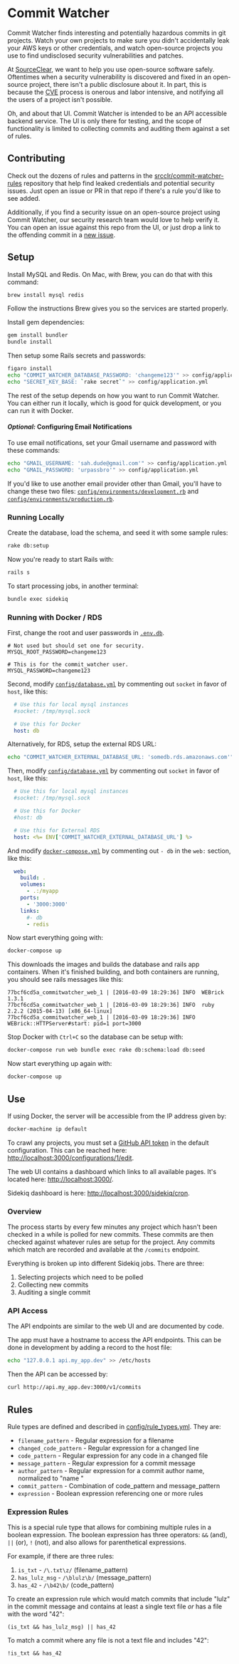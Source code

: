 # Commit Watcher

Commit Watcher finds interesting and potentially hazardous commits in git projects. Watch your own projects to make sure you didn't accidentally leak your AWS keys or other credentials, and watch open-source projects you use to find undisclosed security vulnerabilities and patches.

At [SourceClear](https://srcclr.com/), we want to help you use open-source software safely. Oftentimes when a security vulnerability is discovered and fixed in an open-source project, there isn't a public disclosure about it. In part, this is because the [CVE](https://en.wikipedia.org/wiki/Common_Vulnerabilities_and_Exposures) process is onerous and labor intensive, and notifying all the users of a project isn't possible.

Oh, and about that UI. Commit Watcher is intended to be an API accessible backend service. The UI is only there for testing, and the scope of functionality is limited to collecting commits and auditing them against a set of rules.

## Contributing

Check out the dozens of rules and patterns in the [srcclr/commit-watcher-rules](https://github.com/srcclr/commit-watcher-rules) repository that help find leaked credentials and potential security issues. Just open an issue or PR in that repo if there's a rule you'd like to see added.

Additionally, if you find a security issue on an open-source project using Commit Watcher, our security research team would love to help verify it. You can open an issue against this repo from the UI, or just drop a link to the offending commit in a [new issue](https://github.com/srcclr/commit-watcher/issues/new).

## Setup

Install MySQL and Redis. On Mac, with Brew, you can do that with this command:

```bash
brew install mysql redis
```

Follow the instructions Brew gives you so the services are started properly.

Install gem dependencies:

```bash
gem install bundler
bundle install
```

Then setup some Rails secrets and passwords:

```bash
figaro install
echo "COMMIT_WATCHER_DATABASE_PASSWORD: 'changeme123'" >> config/application.yml
echo "SECRET_KEY_BASE: `rake secret`" >> config/application.yml
```

The rest of the setup depends on how you want to run Commit Watcher. You can either run it locally, which is good for quick development, or you can run it with Docker.

#### *Optional:* Configuring Email Notifications

To use email notifications, set your Gmail username and password with these commands:

```bash
echo "GMAIL_USERNAME: 'sah.dude@gmail.com'" >> config/application.yml
echo "GMAIL_PASSWORD: 'urpassbro'" >> config/application.yml
```

If you'd like to use another email provider other than Gmail, you'll have to change these two files: [`config/environments/development.rb`](config/environments/development.rb) and [`config/environments/production.rb`](config/environments/production.rb).

### Running Locally

Create the database, load the schema, and seed it with some sample rules:

```bash
rake db:setup
```

Now you're ready to start Rails with:

```bash
rails s
```

To start processing jobs, in another terminal:

```bash
bundle exec sidekiq
```

### Running with Docker / RDS

First, change the root and user passwords in [`.env.db`](.env.db).

```
# Not used but should set one for security.
MYSQL_ROOT_PASSWORD=changeme123

# This is for the commit_watcher user.
MYSQL_PASSWORD=changeme123
```

Second, modify [`config/database.yml`](config/database.yml) by commenting out `socket` in favor of `host`, like this:

```yaml
  # Use this for local mysql instances
  #socket: /tmp/mysql.sock

  # Use this for Docker
  host: db
```

Alternatively, for RDS, setup the external RDS URL:

```bash
echo "COMMIT_WATCHER_EXTERNAL_DATABASE_URL: 'somedb.rds.amazonaws.com'" >> config/application.yml
```

Then, modify [`config/database.yml`](config/database.yml) by commenting out `socket` in favor of `host`, like this:

```yaml
  # Use this for local mysql instances
  #socket: /tmp/mysql.sock

  # Use this for Docker
  #host: db

  # Use this for External RDS
  host: <%= ENV['COMMIT_WATCHER_EXTERNAL_DATABASE_URL'] %>
```

And modify [`docker-compose.yml`](docker-compose.yml) by commenting out `- db` in the `web:` section, like this:

```yaml
  web:
    build: .
    volumes:
      - .:/myapp
    ports:
      - '3000:3000'
    links:
      #- db
      - redis
```

Now start everything going with:

```bash
docker-compose up
```

This downloads the images and builds the database and rails app containers. When it's finished building, and both containers are running, you should see rails messages like this:

```
77bcf6cd5a_commitwatcher_web_1 | [2016-03-09 18:29:36] INFO  WEBrick 1.3.1
77bcf6cd5a_commitwatcher_web_1 | [2016-03-09 18:29:36] INFO  ruby 2.2.2 (2015-04-13) [x86_64-linux]
77bcf6cd5a_commitwatcher_web_1 | [2016-03-09 18:29:36] INFO  WEBrick::HTTPServer#start: pid=1 port=3000
```

Stop Docker with `Ctrl+C` so the database can be setup with:

```bash
docker-compose run web bundle exec rake db:schema:load db:seed
```

Now start everything up again with:

```bash
docker-compose up
```

## Use

If using Docker, the server will be accessible from the IP address given by:

```bash
docker-machine ip default
```

To crawl any projects, you must set a [GitHub API token](https://github.com/settings/tokens) in the default configuration. This can be reached here: [http://localhost:3000/configurations/1/edit](http://localhost:3000/configurations/1/edit).

The web UI contains a dashboard which links to all available pages. It's located here: [http://localhost:3000/](http://localhost:3000/).

Sidekiq dashboard is here: [http://localhost:3000/sidekiq/cron](http://localhost:3000/sidekiq/cron).

### Overview

The process starts by every few minutes any project which hasn't been checked in a while is polled for new commits. These commits are then checked against whatever rules are setup for the project. Any commits which match are recorded and available at the `/commits` endpoint.

Everything is broken up into different Sidekiq jobs. There are three:

1. Selecting projects which need to be polled
2. Collecting new commits
3. Auditing a single commit

### API Access

The API endpoints are similar to the web UI and are documented by code.

The app must have a hostname to access the API endpoints. This can be done in development by adding a record to the host file:

```bash
echo "127.0.0.1 api.my_app.dev" >> /etc/hosts
```

Then the API can be accessed by:
```bash
curl http://api.my_app.dev:3000/v1/commits
```

## Rules

Rule types are defined and described in [config/rule_types.yml](config/rule_types.yml). They are:

* `filename_pattern` - Regular expression for a filename
* `changed_code_pattern` - Regular expression for a changed line
* `code_pattern` - Regular expression for any code in a changed file
* `message_pattern` - Regular expression for a commit message
* `author_pattern` - Regular expression for a commit author name, normalized to "name <email>"
* `commit_pattern` - Combination of code_pattern and message_pattern
* `expression` - Boolean expression referencing one or more rules

### Expression Rules

This is a special rule type that allows for combining multiple rules in a boolean expression. The boolean expression has three operators: `&&` (and), `||` (or), `!` (not), and also allows for parenthetical expressions.

For example, if there are three rules:

1. `is_txt` - `/\.txt\z/` (filename_pattern)
2. `has_lulz_msg` - `/\blulz\b/` (message_pattern)
3. `has_42` - `/\b42\b/` (code_pattern)

To create an expression rule which would match commits that include "lulz" in the commit message and contains at least a single text file _or_ has a file with the word "42":

```
(is_txt && has_lulz_msg) || has_42
```

To match a commit where any file is not a text file and includes "42":

```
!is_txt && has_42
```
